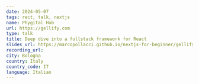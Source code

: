 ```yaml
---
date: 2024-05-07
tags: rect, talk, nextjs
name: Phygital Hub
url: https://gellify.com
type: talk
title: Deep dive into a fullstack framework for React
slides_url: https://marcopollacci.github.io/nextjs-for-beginner/gellify
recording_url:
city: Bologna
country: Italy
country_code: IT
language: Italian
---
```

